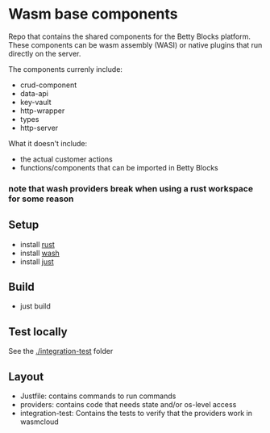 # Wasm base components

Repo that contains the shared components for the Betty Blocks platform. These components can be wasm assembly (WASI) or native plugins that run directly on the server.

The components currenly include:
- crud-component
- data-api
- key-vault
- http-wrapper
- types
- http-server

What it doesn't include:
- the actual customer actions
- functions/components that can be imported in Betty Blocks

### note that wash providers break when using a rust workspace for some reason

## Setup

- install [rust](https://rust-lang.org/tools/install/)
- install [wash](https://wasmcloud.com/docs/installation/)
- install [just](https://github.com/casey/just)

## Build

- just build

## Test locally

See the [./integration-test](./integration-test) folder

## Layout

- Justfile: contains commands to run commands
- providers: contains code that needs state and/or os-level access
- integration-test: Contains the tests to verify that the providers work in wasmcloud

